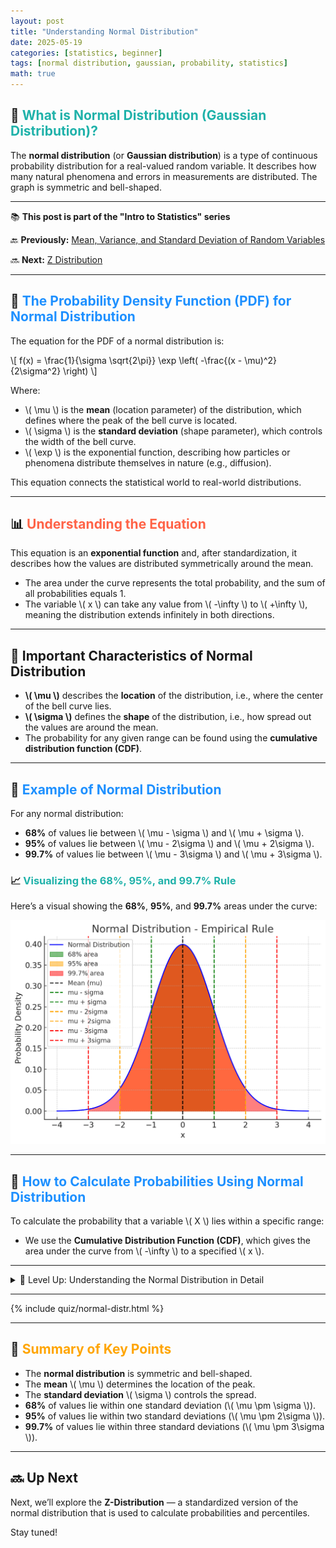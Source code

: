 ```yaml
---
layout: post
title: "Understanding Normal Distribution"
date: 2025-05-19
categories: [statistics, beginner]
tags: [normal distribution, gaussian, probability, statistics]
math: true
---
```


## 📌 <span style="color:#20B2AA;"> What is Normal Distribution (Gaussian Distribution)? </span>

The **normal distribution** (or **Gaussian distribution**) is a type of continuous probability distribution for a real-valued random variable. It describes how many natural phenomena and errors in measurements are distributed. The graph is symmetric and bell-shaped.

---

<div class="series-nav">
  <p>📚 <strong>This post is part of the "Intro to Statistics" series</strong></p>
  <p>🔙 <strong>Previously:</strong> <a href="/posts/random-var-mean/">Mean, Variance, and Standard Deviation of Random Variables</a></p>
  <p>🔜 <strong>Next:</strong> <a href="/posts/z-distribution/">Z Distribution</a></p>
</div>

---

## 📐 <span style="color:#1E90FF;"> The Probability Density Function (PDF) for Normal Distribution </span>

The equation for the PDF of a normal distribution is:

\\[
f(x) = \frac{1}{\sigma \sqrt{2\pi}} \exp \left( -\frac{(x - \mu)^2}{2\sigma^2} \right)
\\]

Where:
- \\( \mu \\) is the **mean** (location parameter) of the distribution, which defines where the peak of the bell curve is located.
- \\( \sigma \\) is the **standard deviation** (shape parameter), which controls the width of the bell curve.
- \\( \\exp \\) is the exponential function, describing how particles or phenomena distribute themselves in nature (e.g., diffusion).

This equation connects the statistical world to real-world distributions.

---

## 📊 <span style="color:#FF6347;"> Understanding the Equation </span>

This equation is an **exponential function** and, after standardization, it describes how the values are distributed symmetrically around the mean.

- The area under the curve represents the total probability, and the sum of all probabilities equals 1.
- The variable \\( x \\) can take any value from \\( -\infty \\) to \\( +\infty \\), meaning the distribution extends infinitely in both directions.

---

## 🔄 Important Characteristics of Normal Distribution

- **\\( \mu \\)** describes the **location** of the distribution, i.e., where the center of the bell curve lies.
- **\\( \sigma \\)** defines the **shape** of the distribution, i.e., how spread out the values are around the mean.
- The probability for any given range can be found using the **cumulative distribution function (CDF)**.

---

## 🧮<span style="color:#1E90FF;">  Example of Normal Distribution </span>

For any normal distribution:
- **68%** of values lie between \\( \mu - \sigma \\) and \\( \mu + \sigma \\).
- **95%** of values lie between \\( \mu - 2\sigma \\) and \\( \mu + 2\sigma \\).
- **99.7%** of values lie between \\( \mu - 3\sigma \\) and \\( \mu + 3\sigma \\).

### 📈<span style="color:#20B2AA;"> Visualizing the 68%, 95%, and 99.7% Rule </span>

Here’s a visual showing the **68%**, **95%**, and **99.7%** areas under the curve:

![Normal Distribution - Empirical Rule](./assets/images/normal_distribution_empirical_rule.png)

---

## 📝 <span style="color:#1E90FF;">How to Calculate Probabilities Using Normal Distribution</span>

To calculate the probability that a variable \\( X \\) lies within a specific range:
- We use the **Cumulative Distribution Function (CDF)**, which gives the area under the curve from \\( -\infty \\) to a specified \\( x \\).

---

<details class="border rounded p-3 bg-light my-4">
  <summary class="fw-bold text-primary">🧠 Level Up: Understanding the Normal Distribution in Detail</summary>
  <div class="mt-2">
    <ul>
      <li>The <b>normal distribution</b> is foundational in statistics. It is used in hypothesis testing, confidence intervals, and in many natural and social sciences.</li>
      <li><b>The 68-95-99.7 rule</b>: This empirical rule highlights the percentage of data that falls within 1, 2, and 3 standard deviations from the mean.</li>
      <li>The <b>central limit theorem</b> suggests that, regardless of the original distribution of data, the sampling distribution of the sample mean will approximate a normal distribution as the sample size increases.</li>
      <li>In practice, many natural phenomena and errors in measurement follow a normal distribution because of the <b>law of large numbers</b>.</li>
    </ul>
  </div>
</details>

---

{% include quiz/normal-distr.html %}

---

## 📏 <span style="color:#FFA500;"> Summary of Key Points </span>

- The **normal distribution** is symmetric and bell-shaped.
- The **mean** \\( \mu \\) determines the location of the peak.
- The **standard deviation** \\( \sigma \\) controls the spread.
- **68%** of values lie within one standard deviation (\\( \mu \pm \sigma \\)).
- **95%** of values lie within two standard deviations (\\( \mu \pm 2\sigma \\)).
- **99.7%** of values lie within three standard deviations (\\( \mu \pm 3\sigma \\)).

---

## 🔜 Up Next

Next, we’ll explore the **Z-Distribution** — a standardized version of the normal distribution that is used to calculate probabilities and percentiles.

Stay tuned!
